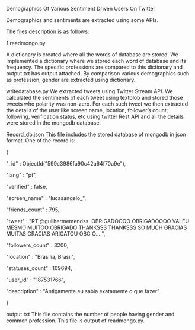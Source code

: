 
Demographics Of Various Sentiment Driven Users On Twitter

Demographics and sentiments are extracted using some APIs.

The files description is as follows:

1.readmongo.py

A dictionary is created where all the words of database are stored. We implemented a dictionary where we stored each word of database and its frequency. The specific professions are compared to this dictionary and output.txt has output attached. By comparison various demographics such as profession, gender are extracted using dictionary.

writedatabase.py
We extracted tweets using Twitter Stream API. We calculated the sentiments of each tweet using textblob and stored those tweets who polarity was non-zero. For each such tweet we then extracted the details of the user like screen name, location, follower’s count, following, verification status, etc using twitter Rest API and all the details were stored in the mongodb database.

Record_db.json
This file includes the stored database of mongodb in json format. One of the record is:

{

"_id" : ObjectId("599c3986fa90c42a64f70a9e"),

"lang" : "pt",

"verified" : false,

"screen_name" : "lucasangelo_",

"friends_count" : 795,

"tweet" : "RT @guilhermemendss: OBRIGADOOOO OBRIGADOOOO VALEU MESMO MUITOO OBRIGADO THANKSSS THANKSSS SO MUCH GRACIAS MUITAS GRACIAS ARIGATOU OBG O… ",

"followers_count" : 3200,

"location" : "Brasília, Brasil",

"statuses_count" : 109694,

"user_id" : "187531766",

"description" : "Antigamente eu sabia exatamente o que fazer"

}

output.txt
This file contains the number of people having gender and common profession. This file is output of readmongo.py.
